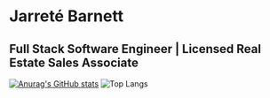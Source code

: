 # Jarreté Barnett
## Full Stack Software Engineer | Licensed Real Estate Sales Associate
[![Anurag's GitHub stats](https://github-readme-stats.vercel.app/api?username=jarretebarnett&hide=stars&show_icons=true&theme=algolia)](https://github.com/anuraghazra/github-readme-stats)
![Top Langs](https://github-readme-stats.vercel.app/api/top-langs/?username=jarretebarnett&layout=compact&theme=algolia)

